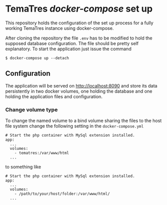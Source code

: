 # TemaTres *docker-compose* set up

This repository holds the configuration of the set up process for a fully
working TemaTres instance using docker-compose.

After cloning the repository the file `.env` has to be modified to hold the
supposed database configuration. The file should be pretty self explanatory. To
start the application just issue the command

```
$ docker-compose up --detach
```

## Configuration

The application will be served on <http://localhost:8090> and store its data
persistently in two docker volumes, one holding the database and one holding the
application files and configuration.

### Change volume type

To change the named volume to a bind volume sharing the files to the host file
system change the following setting in the `docker-compose.yml`

```
# Start the php container with MySql extension installed.
app:
  ...
  volumes:
    - tematres:/var/www/html
  ...
```

to something like

```
# Start the php container with MySql extension installed.
app:
  ...
  volumes:
    - /path/to/your/host/folder:/var/www/html/
  ...
```
